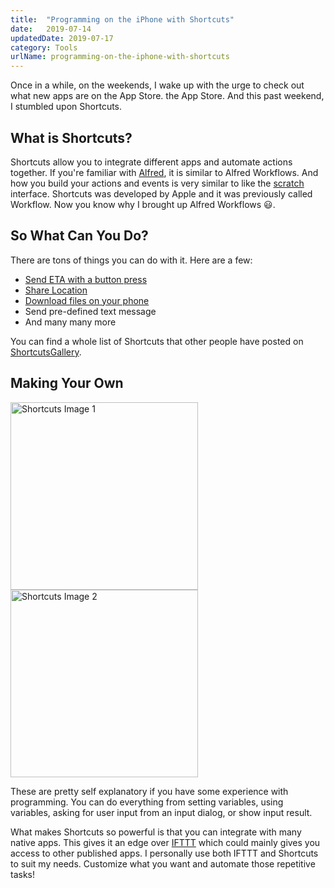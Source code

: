 ```yaml
---
title:  "Programming on the iPhone with Shortcuts"
date:   2019-07-14
updatedDate: 2019-07-17
category: Tools
urlName: programming-on-the-iphone-with-shortcuts
---
```


Once in a while, on the weekends, I wake up with the urge to check out
what new apps are on the App Store.
the App Store. And this past weekend, I stumbled upon Shortcuts.

## What is Shortcuts?

Shortcuts allow you to integrate different apps and automate actions together.
If you're familiar with [Alfred](https://www.alfredapp.com/), it is similar
to Alfred Workflows. And how you build your actions and events is very
similar to like the [scratch](https://scratch.mit.edu/) interface.
Shortcuts was developed by Apple and it was previously called Workflow.
Now you know why I brought up Alfred Workflows 😃.

## So What Can You Do?

There are tons of things you can do with it. Here are a few:

* [Send ETA with a button press](https://www.icloud.com/shortcuts/61b2a783fd9d4b10b8832e0ee5bd77b5)
* [Share Location](https://www.icloud.com/shortcuts/fd6eb0568bcc45c9b6d962d206f2b3da)
* [Download files on your phone](https://shortcutsgallery.com/shortcuts/ios-download-manager/)
* Send pre-defined text message
* And many many more

You can find a whole list of Shortcuts that other people have posted on
[ShortcutsGallery](https://shortcutsgallery.com/).

## Making Your Own

<div class='center'>
    <img src='/media/images/shortcuts_send_eta_1.jpg' alt='Shortcuts Image 1' width='300'>
    <img src='/media/images/shortcuts_send_eta_2.jpg' alt='Shortcuts Image 2' width='300'>
</div>

These are pretty self explanatory if you have some
experience with programming. You can do everything
from setting variables, using variables, asking for
user input from an input dialog, or show input result.

What makes Shortcuts so powerful is that you can integrate with many native apps.
This gives it an edge over [IFTTT](https://ifttt.com/) which could
mainly gives you access to other published apps.
I personally use both IFTTT and Shortcuts to suit my needs.
Customize what you want and automate those repetitive tasks!
